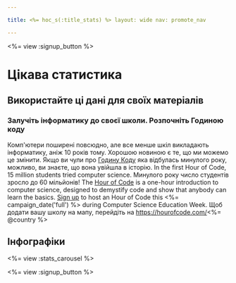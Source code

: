 ```yaml
---

title: <%= hoc_s(:title_stats) %> layout: wide nav: promote_nav

---
```


<%= view :signup_button %>

# Цікава статистика

## Використайте ці дані для своїх матеріалів

### Залучіть інформатику до своєї школи. Розпочніть Годиною коду

Комп'ютери поширені повсюдно, але все менше шкіл викладають інформатику, аніж 10 років тому. Хорошою новиною є те, що ми можемо це змінити. Якщо ви чули про [Годину Коду](<%= resolve_url('/') %>) яка відбулась минулого року, можливо, ви знаєте, що вона увійшла в історію. In the first Hour of Code, 15 million students tried computer science. Минулого року число студентів зросло до 60 мільйонів! The [Hour of Code](<%= resolve_url('/') %>) is a one-hour introduction to computer science, designed to demystify code and show that anybody can learn the basics. [Sign up](<%= resolve_url('/') %>) to host an Hour of Code this <%= campaign_date('full') %> during Computer Science Education Week. Щоб додати вашу школу на мапу, перейдіть на https://hourofcode.com/<%= @country %>

## Інфографіки

<%= view :stats_carousel %>

<%= view :signup_button %>